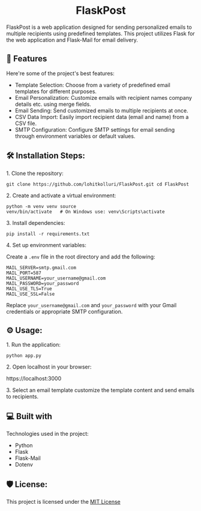 <h1 align="center" id="title">FlaskPost</h1>

<p id="description">FlaskPost is a web application designed for sending personalized emails to multiple recipients using predefined templates. This project utilizes Flask for the web application and Flask-Mail for email delivery.</p>

  
  
<h2>🧐 Features</h2>

Here're some of the project's best features:

*   Template Selection: Choose from a variety of predefined email templates for different purposes.
*   Email Personalization: Customize emails with recipient names company details etc. using merge fields.
*   Email Sending: Send customized emails to multiple recipients at once.
*   CSV Data Import: Easily import recipient data (email and name) from a CSV file.
*   SMTP Configuration: Configure SMTP settings for email sending through environment variables or default values.

<h2>🛠️ Installation Steps:</h2>

<p>1. Clone the repository:</p>

```
git clone https://github.com/lohitkolluri/FlaskPost.git cd FlaskPost
```

<p>2. Create and activate a virtual environment:</p>

```
python -m venv venv source
venv/bin/activate   # On Windows use: venv\Scripts\activate
```

<p>3. Install dependencies:</p>

```
pip install -r requirements.txt
```

<p>4. Set up environment variables:</p>

Create a `.env` file in the root directory and add the following:

    
    MAIL_SERVER=smtp.gmail.com
    MAIL_PORT=587
    MAIL_USERNAME=your_username@gmail.com
    MAIL_PASSWORD=your_password
    MAIL_USE_TLS=True
    MAIL_USE_SSL=False
    
Replace ``` your_username@gmail.com ``` and `your_password` with your Gmail credentials or appropriate SMTP configuration.

<h2>⚙️ Usage:</h2>

<p>1. Run the application:</p>

```
python app.py
```

<p>2. Open localhost in your browser:</p>

  https://localhost:3000

<p>3. Select an email template customize the template content and send emails to recipients.</p>
  
<h2>💻 Built with</h2>

Technologies used in the project:

*   Python
*   Flask
*   Flask-Mail
*   Dotenv

<h2>🛡️ License:</h2>

This project is licensed under the [MIT License](LICENSE)
